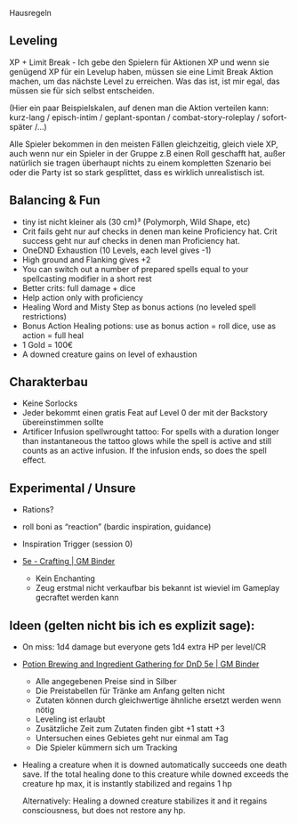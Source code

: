Hausregeln

## Leveling

XP + Limit Break - Ich gebe den Spielern für Aktionen XP und wenn sie genügend XP für ein Levelup haben, müssen sie eine Limit Break Aktion machen, um das nächste Level zu erreichen. Was das ist, ist mir egal, das müssen sie für sich selbst entscheiden.

(Hier ein paar Beispielskalen, auf denen man die Aktion verteilen kann: kurz-lang / episch-intim / geplant-spontan / combat-story-roleplay / sofort-später /…)

Alle Spieler bekommen in den meisten Fällen gleichzeitig, gleich viele XP, auch wenn nur ein Spieler in der Gruppe z.B einen Roll geschafft hat, außer natürlich sie tragen überhaupt nichts zu einem kompletten Szenario bei oder die Party ist so stark gesplittet, dass es wirklich unrealistisch ist.

  

## Balancing & Fun

- tiny ist nicht kleiner als (30 cm)³ (Polymorph, Wild Shape, etc)
- Crit fails geht nur auf checks in denen man keine Proficiency hat. Crit success geht nur auf checks in denen man Proficiency hat.
- OneDND Exhaustion (10 Levels, each level gives -1)
- High ground and Flanking gives +2
- You can switch out a number of prepared spells equal to your spellcasting modifier in a short rest
- Better crits: full damage + dice 
- Help action only with proficiency 
- Healing Word and Misty Step as bonus actions (no leveled spell restrictions)
- Bonus Action Healing potions: use as bonus action = roll dice, use as action = full heal
- 1 Gold = 100€
- A downed creature gains on level of exhaustion

## Charakterbau

- Keine Sorlocks
- Jeder bekommt einen gratis Feat auf Level 0 der mit der Backstory übereinstimmen sollte
- Artificer Infusion spellwrought tattoo: For spells with a duration longer than instantaneous the tattoo glows while the spell is active and still counts as an active infusion. If the infusion ends, so does the spell effect.

  

## Experimental / Unsure

- Rations?
- roll boni as “reaction” (bardic inspiration, guidance)
- Inspiration Trigger (session 0)

- [5e - Crafting | GM Binder](https://www.gmbinder.com/share/-LmaScNJZakjqNPScSO4)
	- Kein Enchanting
	- Zeug erstmal nicht verkaufbar bis bekannt ist wieviel im Gameplay gecraftet werden kann

  
  

## Ideen (gelten nicht bis ich es explizit sage):

- On miss: 1d4 damage but everyone gets 1d4 extra HP per level/CR

- [Potion Brewing and Ingredient Gathering for DnD 5e | GM Binder](https://www.gmbinder.com/share/-MNG6P6I8-1tJM3aroaV)

	- Alle angegebenen Preise sind in Silber
	- Die Preistabellen für Tränke am Anfang gelten nicht
	- Zutaten können durch gleichwertige ähnliche ersetzt werden wenn nötig
	- Leveling ist erlaubt
	- Zusätzliche Zeit zum Zutaten finden gibt +1 statt +3
	- Untersuchen eines Gebietes geht nur einmal am Tag
	- Die Spieler kümmern sich um Tracking

- Healing a creature when it is downed automatically succeeds one death save. If the total healing done to this creature while downed exceeds the creature hp max, it is instantly stabilized and regains 1 hp

	Alternatively: Healing a downed creature stabilizes it and it regains consciousness, but does not restore any hp.
